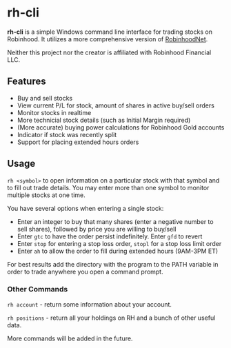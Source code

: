 # rh-cli

**rh-cli** is a simple Windows command line interface for trading stocks on Robinhood. It utilizes a more comprehensive version of [RobinhoodNet](https://github.com/itsff/RobinhoodNet).

Neither this project nor the creator is affiliated with Robinhood Financial LLC.

## Features
- Buy and sell stocks
- View current P/L for stock, amount of shares in active buy/sell orders
- Monitor stocks in realtime 
- More technicial stock details (such as Initial Margin required)
- (More accurate) buying power calculations for Robinhood Gold accounts
- Indicator if stock was recently split
- Support for placing extended hours orders

## Usage

`rh <symbol>` to open information on a particular stock with that symbol and to fill out trade details. You may enter more than one symbol to monitor multiple stocks at one time.

You have several options when entering a single stock:

- Enter an integer to buy that many shares (enter a negative number to sell shares), followed by price you are willing to buy/sell
- Enter `gtc` to have the order persist indefinitely. Enter `gfd` to revert
- Enter `stop` for entering a stop loss order, `stopl` for a stop loss limit order
- Enter `ah` to allow the order to fill during extended hours (9AM-3PM ET)

For best results add the directory with the program to the PATH variable in order to trade anywhere you open a command prompt.

### Other Commands

`rh account` - return some information about your account.

`rh positions` - return all your holdings on RH and a bunch of other useful data.

More commands will be added in the future.
